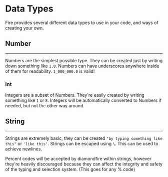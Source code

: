 # Data Types
Fire provides several different data types to use in your code, and ways of creating your own. 


## Number
---
Numbers are the simplest possible type.
They can be created just by writing down something like `1.0`.
Numbers can have underscores anywhere inside of them for readability. `1_000_000.0` is valid!

### Int
Integers are a subset of Numbers. They're easily created by writing something like `1` or `8`.
Integers will be automatically converted to Numbers if needed, but not the other way around.


## String
--- 
Strings are extremely basic, they can be created `"by typing something like this"` or `'like this'`.
Strings can be escaped using `\`. This can be used to achieve newlines.

Percent codes will be accepted by diamondfire within strings, however they're heavily discouraged because they can affect the integrity and safety of the typing and selection system. (This goes for any % code)
